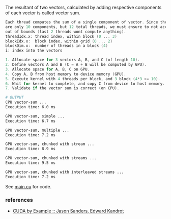 The resultant of two vectors, calculated by adding respective components of
each vector is called vector sum.

```c
Each thread computes the sum of a single component of vector. Since there
are only 10 components, but 12 total threads, we must ensure to not access
out of bounds (last 2 threads wont compute anything).
threadIdx.x: thread index, within block (0 ... 3)
blockIdx.x:  block index, within grid (0 ... 2)
blockDim.x:  number of threads in a block (4)
i: index into the vectors
```

```c
1. Allocate space for 3 vectors A, B, and C (of length 10).
2. Define vectors A and B (C = A + B will be computed by GPU).
3. Allocate space for A, B, C on GPU.
4. Copy A, B from host memory to device memory (GPU).
5. Execute kernel with 4 threads per block, and 3 block (4*3 >= 10).
6. Wait for kernel to complete, and copy C from device to host memory.
7. Validate if the vector sum is correct (on CPU).
```

```bash
# OUTPUT
CPU vector-sum ...
Execution time: 6.0 ms

GPU vector-sum, simple ...
Execution time: 6.7 ms

GPU vector-sum, multiple ...
Execution time: 7.2 ms

GPU vector-sum, chunked with stream ...
Execution time: 8.9 ms

GPU vector-sum, chunked with streams ...
Execution time: 9.5 ms

GPU vector-sum, chunked with interleaved streams ...
Execution time: 7.2 ms
```

See [main.cu] for code.

[main.cu]: main.cu


### references

- [CUDA by Example :: Jason Sanders, Edward Kandrot](http://www.mat.unimi.it/users/sansotte/cuda/CUDA_by_Example.pdf)
